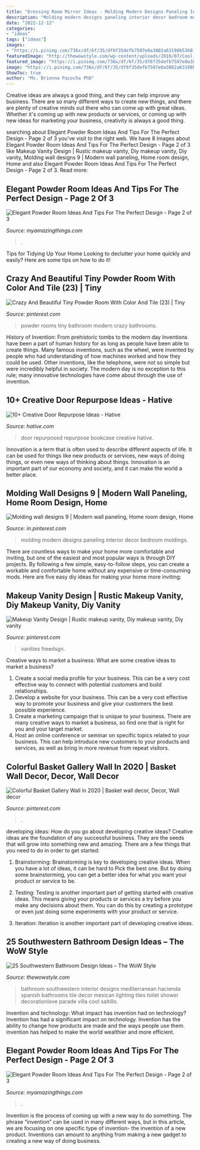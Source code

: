 ```yaml
---
title: "Dressing Room Mirror Ideas - Molding Modern Designs Paneling Interior Decor Bedroom Moldings"
description: "Molding modern designs paneling interior decor bedroom moldings"
date: "2022-12-12"
categories:
- "ideas"
tags: ["ideas"]
images:
- "https://i.pinimg.com/736x/df/6f/35/df6f35defb7507e0a3802a63198b5368.jpg"
featuredImage: "http://thewowstyle.com/wp-content/uploads/2016/07/Cool-Southwestern-Bathroom-Design.jpg"
featured_image: "https://i.pinimg.com/736x/df/6f/35/df6f35defb7507e0a3802a63198b5368.jpg"
image: "https://i.pinimg.com/736x/df/6f/35/df6f35defb7507e0a3802a63198b5368.jpg"
ShowToc: true
author: "Ms. Brionna Pacocha PhD"
---
```



Creative ideas are always a good thing, and they can help improve any business. There are so many different ways to create new things, and there are plenty of creative minds out there who can come up with great ideas. Whether it's coming up with new products or services, or coming up with new ideas for marketing your business, creativity is always a good thing.

	

		
searching about Elegant Powder Room Ideas And Tips For The Perfect Design - Page 2 of 3 you've visit to the right web. We have 8 Images about Elegant Powder Room Ideas And Tips For The Perfect Design - Page 2 of 3 like Makeup Vanity Design | Rustic makeup vanity, Diy makeup vanity, Diy vanity, Molding wall designs 9 | Modern wall paneling, Home room design, Home and also Elegant Powder Room Ideas And Tips For The Perfect Design - Page 2 of 3. Read more:
		
    
## Elegant Powder Room Ideas And Tips For The Perfect Design - Page 2 Of 3

<img loading=lazy src="https://myamazingthings.com/wp-content/uploads/2017/10/powder-room-7-.jpg" onerror="this.onerror=null;this.src='https://tse1.mm.bing.net/th?id=OIP.8J4nhn_kVgvK36UUcQZuwgHaLH&amp;pid=15.1';" alt="Elegant Powder Room Ideas And Tips For The Perfect Design - Page 2 of 3">

_Source: myamazingthings.com_

>. 

	

Tips for Tidying Up Your Home
Looking to declutter your home quickly and easily? Here are some tips on how to do it!

    
## Crazy And Beautiful Tiny Powder Room With Color And Tile (23) | Tiny

<img loading=lazy src="https://i.pinimg.com/736x/df/6f/35/df6f35defb7507e0a3802a63198b5368.jpg" onerror="this.onerror=null;this.src='https://tse3.mm.bing.net/th?id=OIP.TFC64iK8NIL8hQmIi2lgCQHaLH&amp;pid=15.1';" alt="Crazy And Beautiful Tiny Powder Room With Color And Tile (23) | Tiny">

_Source: pinterest.com_

>powder rooms tiny bathroom modern crazy bathrooms. 

	

History of Invention: From prehistoric tombs to the modern day
Inventions have been a part of human history for as long as people have been able to create things. Many famous inventions, such as the wheel, were invented by people who had understanding of how machines worked and how they could be used. Other inventions, like the telephone, were not so simple but were incredibly helpful in society. The modern day is no exception to this rule; many innovative technologies have come about through the use of invention.

    
## 10+ Creative Door Repurpose Ideas - Hative

<img loading=lazy src="https://hative.com/wp-content/uploads/2014/09/door-repurpose-ideas/1-repurposed-bookcase.jpg" onerror="this.onerror=null;this.src='https://tse4.mm.bing.net/th?id=OIP.R8P_-v9kvnpED9XB35TYbAHaLH&amp;pid=15.1';" alt="10+ Creative Door Repurpose Ideas - Hative">

_Source: hative.com_

>door repurposed repurpose bookcase creative hative. 

	

Innovation is a term that is often used to describe different aspects of life. It can be used for things like new products or services, new ways of doing things, or even new ways of thinking about things. Innovation is an important part of our economy and society, and it can make the world a better place.

    
## Molding Wall Designs 9 | Modern Wall Paneling, Home Room Design, Home

<img loading=lazy src="https://i.pinimg.com/736x/b8/7b/c9/b87bc9c191b5947c154419408b9d40bd.jpg" onerror="this.onerror=null;this.src='https://tse2.mm.bing.net/th?id=OIP.mny4tTpK4_dgX7c3x2lK5wHaJ3&amp;pid=15.1';" alt="Molding wall designs 9 | Modern wall paneling, Home room design, Home">

_Source: in.pinterest.com_

>molding modern designs paneling interior decor bedroom moldings. 

	

There are countless ways to make your home more comfortable and inviting, but one of the easiest and most popular ways is through DIY projects. By following a few simple, easy-to-follow steps, you can create a workable and comfortable home without any expensive or time-consuming mods. Here are five easy diy ideas for making your home more inviting: 

    
## Makeup Vanity Design | Rustic Makeup Vanity, Diy Makeup Vanity, Diy Vanity

<img loading=lazy src="https://i.pinimg.com/736x/a1/17/5a/a1175ab7eb356c8c6176e5c92d797ad0.jpg" onerror="this.onerror=null;this.src='https://tse2.mm.bing.net/th?id=OIP.eJ0VRP2jTRxFG9bAKlZFAQHaJ3&amp;pid=15.1';" alt="Makeup Vanity Design | Rustic makeup vanity, Diy makeup vanity, Diy vanity">

_Source: pinterest.com_

>vanities freedsgn. 

	

Creative ways to market a business: What are some creative ideas to market a business?
1. Create a social media profile for your business. This can be a very cost effective way to connect with potential customers and build relationships.
2. Develop a website for your business. This can be a very cost effective way to promote your business and give your customers the best possible experience.
3. Create a marketing campaign that is unique to your business. There are many creative ways to market a business, so find one that is right for you and your target market.
4. Host an online conference or seminar on specific topics related to your business. This can help introduce new customers to your products and services, as well as bring in more revenue from repeat visitors.

    
## Colorful Basket Gallery Wall In 2020 | Basket Wall Decor, Decor, Wall Decor

<img loading=lazy src="https://i.pinimg.com/736x/31/81/e4/3181e4102098e383fcca9d95d70d0831.jpg" onerror="this.onerror=null;this.src='https://tse4.mm.bing.net/th?id=OIP.zZO9M11XiSDu12du-2Q9tAHaLH&amp;pid=15.1';" alt="Colorful Basket Gallery Wall in 2020 | Basket wall decor, Decor, Wall decor">

_Source: pinterest.com_

>. 

	

developing ideas: How do you go about developing creative ideas?
Creative ideas are the foundation of any successful business. They are the seeds that will grow into something new and amazing. There are a few things that you need to do in order to get started:
1. Brainstorming: Brainstorming is key to developing creative ideas. When you have a lot of ideas, it can be hard to Pick the best one. But by doing some brainstorming, you can get a better idea for what you want your product or service to be.

2. Testing: Testing is another important part of getting started with creative ideas. This means giving your products or services a try before you make any decisions about them. You can do this by creating a prototype or even just doing some experiments with your product or service.

3. Iteration: Iteration is another important part of developing creative ideas.

    
## 25 Southwestern Bathroom Design Ideas – The WoW Style

<img loading=lazy src="http://thewowstyle.com/wp-content/uploads/2016/07/Cool-Southwestern-Bathroom-Design.jpg" onerror="this.onerror=null;this.src='https://tse3.mm.bing.net/th?id=OIP.Z5AZbVyZtFBnrjpuTXtLEAHaLJ&amp;pid=15.1';" alt="25 Southwestern Bathroom Design Ideas – The WoW Style">

_Source: thewowstyle.com_

>bathroom southwestern interior designs mediterranean hacienda spanish bathrooms tile decor mexican lighting tiles toilet shower decorationlove parade villa cool saltillo. 

	

Invention and technology: What impact has invention had on technology?
Invention has had a significant impact on technology. Invention has the ability to change how products are made and the ways people use them. invention has helped to make the world wealthier and more efficient.

    
## Elegant Powder Room Ideas And Tips For The Perfect Design - Page 2 Of 3

<img loading=lazy src="https://myamazingthings.com/wp-content/uploads/2017/10/powder-room-6-.jpg" onerror="this.onerror=null;this.src='https://tse2.mm.bing.net/th?id=OIP.mUfs5z5hpz9EC-Q478cNJwHaLH&amp;pid=15.1';" alt="Elegant Powder Room Ideas And Tips For The Perfect Design - Page 2 of 3">

_Source: myamazingthings.com_

>. 

	

Invention is the process of coming up with a new way to do something. The phrase “invention” can be used in many different ways, but in this article, we are focusing on one specific type of invention- the invention of a new product. Inventions can amount to anything from making a new gadget to creating a new way of doing business.


